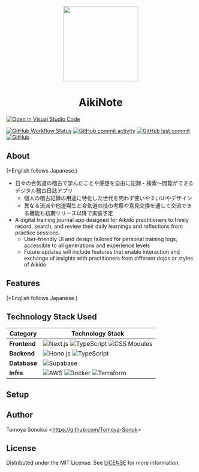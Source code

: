 <div align="center">
    <img src="https://github.com/user-attachments/assets/5d4c4e84-fd9a-4b97-93f0-25417f2fa9bd" width=200 height=200>
    <h1>AikiNote</h1>
</div>

<!-- TODO: Add screenshots to briefly understand how to use aikinote  -->

[![Open in Visual Studio Code](https://img.shields.io/static/v1?logo=visualstudiocode&label=Open&message=in%20Visual%20Studio%20Code&labelColor=2c2c32&color=007acc&logoColor=007acc)](https://open.vscode.dev/Tomoya-Sonok/aikinote)

[![GitHub Workflow Status](https://img.shields.io/github/actions/workflow/status/Tomoya-Sonok/aikinote/ci.yml?branch=main)](https://github.com/Tomoya-Sonok/aikinote/actions)
[![GitHub commit activity](https://img.shields.io/github/commit-activity/m/Tomoya-Sonok/aikinote)](https://github.com/Tomoya-Sonok/aikinote/pulse)
[![GitHub last commit](https://img.shields.io/github/last-commit/Tomoya-Sonok/aikinote)](https://github.com/Tomoya-Sonok/aikinote/commits/main)
[![GitHub](https://img.shields.io/github/license/Tomoya-Sonok/aikinote)](https://github.com/Tomoya-Sonok/aikinote/blob/main/LICENSE)

## About

(*English follows Japanese.)

- 日々の合気道の稽古で学んだことや感想を自由に記録・検索〜閲覧ができるデジタル稽古日誌アプリ
  - 個人の稽古記録の用途に特化した世代を問わず使いやすいUIやデザイン
  - 異なる流派や他道場生と合気道の技の考察や意見交換を通して交流できる機能も初期リリース以降で実装予定
- A digital training journal app designed for Aikido practitioners to freely record, search, and review their daily learnings and reflections from practice sessions.
  - User-friendly UI and design tailored for personal training logs, accessible to all generations and experience levels
  - Future updates will include features that enable interaction and exchange of insights with practitioners from different dojos or styles of Aikido

## Features

(*English follows Japanese.)

<!-- TODO: Write down the list of features (upcoming ones included) -->

## Technology Stack Used

| Category         | Technology Stack                                                                                                                                                                                                                  |
| ------------ | ---------------------------------------------------------------------------------------------------------------------------------------------------------------------------------------------------------------------------- |
| **Frontend** | ![Next.js](https://img.shields.io/badge/Next.js-000000?style=for-the-badge&logo=next.js&logoColor=white) ![TypeScript](https://img.shields.io/badge/TypeScript-3178C6?style=for-the-badge&logo=typescript&logoColor=white) ![CSS Modules](https://img.shields.io/badge/CSS_Modules-000000?style=for-the-badge&logo=css-modules&logoColor=white) |
| **Backend**   | ![Hono.js](https://img.shields.io/badge/Hono.js-E36002?style=for-the-badge&logo=hono&logoColor=white) ![TypeScript](https://img.shields.io/badge/TypeScript-3178C6?style=for-the-badge&logo=typescript&logoColor=white)                                         |
| **Database**   | ![Supabase](https://img.shields.io/badge/Supabase-3ECF8E?style=for-the-badge&logo=supabase&logoColor=white)                                                                                                            |
| **Infra**       | ![AWS](https://img.shields.io/badge/AWS-232F3E?style=for-the-badge&logo=amazon-aws&logoColor=white) ![Docker](https://img.shields.io/badge/Docker-2496ED?style=for-the-badge&logo=docker&logoColor=white) ![Terraform](https://img.shields.io/badge/Terraform-7B42BC?style=for-the-badge&logo=terraform&logoColor=white) |

## Setup

<!-- TODO: Write down how to set up the local environment -->

## Author

Tomoya Sonokui <<https://github.com/Tomoya-Sonok>>

## License

Distributed under the MIT License. See [LICENSE](./LICENSE.txt) for more information.
